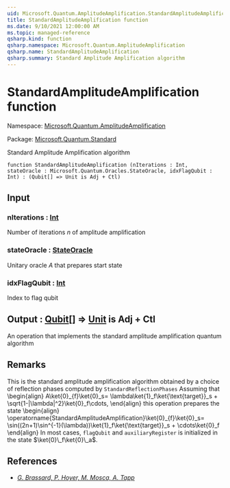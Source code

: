 ```yaml
---
uid: Microsoft.Quantum.AmplitudeAmplification.StandardAmplitudeAmplification
title: StandardAmplitudeAmplification function
ms.date: 9/10/2021 12:00:00 AM
ms.topic: managed-reference
qsharp.kind: function
qsharp.namespace: Microsoft.Quantum.AmplitudeAmplification
qsharp.name: StandardAmplitudeAmplification
qsharp.summary: Standard Amplitude Amplification algorithm
---
```


# StandardAmplitudeAmplification function

Namespace: [Microsoft.Quantum.AmplitudeAmplification](xref:Microsoft.Quantum.AmplitudeAmplification)

Package: [Microsoft.Quantum.Standard](https://nuget.org/packages/Microsoft.Quantum.Standard)


Standard Amplitude Amplification algorithm

```qsharp
function StandardAmplitudeAmplification (nIterations : Int, stateOracle : Microsoft.Quantum.Oracles.StateOracle, idxFlagQubit : Int) : (Qubit[] => Unit is Adj + Ctl)
```


## Input

### nIterations : [Int](xref:microsoft.quantum.qsharp.valueliterals#int-literals)

Number of iterations $n$ of amplitude amplification


### stateOracle : [StateOracle](xref:Microsoft.Quantum.Oracles.StateOracle)

Unitary oracle $A$ that prepares start state


### idxFlagQubit : [Int](xref:microsoft.quantum.qsharp.valueliterals#int-literals)

Index to flag qubit



## Output : [Qubit](xref:microsoft.quantum.qsharp.valueliterals#qubit-literals)[] => [Unit](xref:microsoft.quantum.qsharp.valueliterals#unit-literal)  is Adj + Ctl

An operation that implements the standard amplitude amplification quantum algorithm

## Remarks

This is the standard amplitude amplification algorithm obtained by a choice of reflection phases computed by `StandardReflectionPhases`Assuming that\begin{align}A\ket{0}\_{f}\ket{0}\_s= \lambda\ket{1}\_f\ket{\text{target}}\_s + \sqrt{1-|\lambda|^2}\ket{0}\_f\cdots,\end{align}this operation prepares the state\begin{align}\operatorname{StandardAmplitudeAmplification}\ket{0}\_{f}\ket{0}\_s= \sin((2n+1)\sin^{-1}(\lambda))\ket{1}\_f\ket{\text{target}}\_s + \cdots\ket{0}\_f\end{align}In most cases, `flagQubit` and `auxiliaryRegister` is initialized in the state $\ket{0}\_f\ket{0}\_a$.

## References

- [ *G. Brassard, P. Hoyer, M. Mosca, A. Tapp* ](https://arxiv.org/abs/quant-ph/0005055)